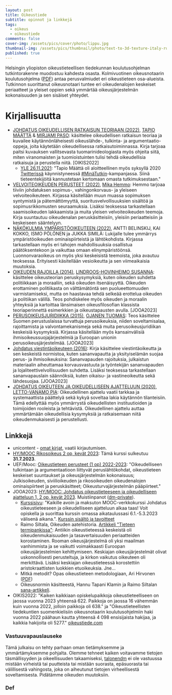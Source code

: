 ```yaml
---
layout: post
title: Oikeustiede
subtitle: opinnot ja linkkejä
tags:
  - oikeus
  - oikeustiede
comments: false
cover-img: /assets/pics/cover/photo/lippu.jpg
thumbnail-img: /assets/pics/thumbnail/photo/text-to-3d-texture-italy-runway-ml.jpg
published: true
---
```


Helsingin yliopiston oikeustieteellisen tiedekunnan koulutusohjelman tutkintorakenne muodostuu kahdesta osasta. Kolmivuotinen oikeusnotaarin koulutusohjelma ([PDF](https://www.helsinki.fi/assets/drupal/s3fs-public/migrated-degree-programme-group-pages/files/196221-valittu_on-rakenne_2020-2023.pdf)) antaa perusvalmiudet eri oikeustieteen osa-alueista. Tutkinnon suorittanut oikeusnotaari tuntee eri oikeudenalojen keskeiset periaatteet ja yleiset oppien sekä ymmärtää oikeusjärjestelmän kokonaisuuden ja sen sisäiset yhteydet.

# Kirjallisuutta


- [JOHDATUS OIKEUDELLISEN RATKAISUN TEORIAAN (2022)](https://www.unicontent.fi/tuote/johdatus_oikeudellisen_ratkaisun_teoriaan/), [TAPIO MÄÄTTÄ](https://yle.fi/a/3-12203524) & [MIRJAMI PASO](https://asianajajaliitto.fi/2017/01/hovioikeudenneuvos-mirjami-paso-ita-suomen-yliopiston-professor-of-practice-tehtavaan/): käsittelee oikeudellisen ratkaisun teoriaa ja kuvailee käytännönläheisesti oikeuslähde-, tulkinta- ja argumentaatio-oppeja, joita käytetään oikeudellisessa ratkaisutoiminnassa. Kirja tarjoaa paitsi kuvauksen vallitsevasta tuomarinideologiasta myös ohjeita siitä, miten viranomaisten ja tuomioistuinten tulisi tehdä oikeudellisia ratkaisuja ja perustella niitä. [OIKIS2022]
  - [YLE 26.11.2021](https://yle.fi/a/3-12203524): "Tapio Määttä oli aloitteellinen myös syksyllä 2020 [Twitterissä](https://twitter.com/tapiomaatta) käynnistyneessä [#MinäTutkin](https://twitter.com/hashtag/Min%C3%A4Tutkin?src=hashtag_click&f=live)-kampanjassa. Siinä tieteentekijöitä kannustetaan kertomaan omasta tutkimuksestaan."
- [VELVOITEOIKEUDEN PERUSTEET (2022)](https://www.unicontent.fi/tuote/velvoiteoikeuden_perusteet/), [Mika Hemmo](https://researchportal.helsinki.fi/fi/persons/mika-hemmo): Hemmo tarjoaa tiiviin johdatuksen sopimus-, vahingonkorvaus- ja yleiseen velvoiteoikeuteen. Kirjassa käsitellään muun muassa sopimuksen syntymistä ja pätemättömyyttä, suoritusvelvollisuuksien sisältöä ja sopimusrikkomusten seuraamuksia. Lisäksi teoksessa tarkastellaan saamisoikeuden lakkaamista ja muita yleisen velvoiteoikeuden teemoja. Kirja suuntautuu oikeudenalan peruskäsitteisiin, yleisiin periaatteisiin ja keskeiseen sääntelyyn.
- [NÄKÖKULMIA YMPÄRISTÖOIKEUTEEN (2022)](https://www.unicontent.fi/tuote/nakokulmia_ymparistooikeuteen/), ANTTI BELINSKIJ, KAI KOKKO, ISMO PÖLÖNEN ja JUKKA SIMILÄ: Lukijalle tulee ymmärrys ympäristöoikeuden ominaispiirteistä ja lähtökohdista. Kirjassa tarkastellaan myös eri tahojen mahdollisuuksia osallistua päätöksentekoon ja vaikuttaa omaan elinympäristöönsä. Luonnonvaraoikeus on myös yksi keskeisistä teemoista, joka avautuu teoksessa. Erityisesti käsitellään vesioikeutta ja sen viimeaikaisia muutoksia.
- [OIKEUDEN RAJOILLA (2014)](https://www.unicontent.fi/tuote/oikeuden-rajoilla-oikeustieteen-valintakoekirja-2014/), [LINDROOS-HOVINHEIMO SUSANNA](https://researchportal.helsinki.fi/fi/persons/susanna-lindroos-hovinheimo): käsittelee oikeusteorian peruskysymyksiä, kuten oikeuden suhdetta politiikkaan ja moraaliin, sekä oikeuden itsenäisyyttä. Oikeuden erottaminen politiikasta on välttämätöntä sen puolueettomuuden varmistamiseksi, mutta on haastavaa tehdä selkeää erottelua oikeuden ja politiikan välillä. Teos pohdiskelee myös oikeuden ja moraalin yhteyksiä ja kartoittaa länsimaisen oikeusfilosofian klassista teoriaperinnettä esimerkkien ja oikeustapausten avulla. [JOOA2023]
- [PERUSOIKEUSJURIDIIKKA (2015)](https://www.unicontent.fi/tuote/perusoikeusjuridiikka/), [OJANEN TUOMAS](https://www.helsinki.fi/fi/tutustu-meihin/ihmiset/henkilohaku/tuomas-ojanen-9010012): Teos käsittelee Suomen perustuslaissa turvattuja perusoikeuksia, niiden soveltamisalaa, rajoittamista ja valvontamekanismeja sekä muita perusoikeusjuridiikan keskeisiä kysymyksiä. Kirjassa käsitellään myös kansainvälisiä ihmisoikeussuojajärjestelmiä ja Euroopan unionin perusoikeusjärjestelmää. [JOOA2023]
- [Johdatus viestintäoikeuteen (2016)](https://eduskunnankirjasto.finna.fi/Record/ekk.994090704006250): Kirja käsittelee viestintäoikeutta ja sen keskeistä normistoa, kuten sananvapautta ja yksityiselämän suojaa perus- ja ihmisoikeuksina: Sananvapauden rajoituksia, julkaistun materiaalin aiheuttamaa korvausvastuuta ja työntekijän sananvapauden ja lojaliteettivelvollisuuden suhdetta. Lisäksi teoksessa tarkastellaan sananvapauslain säännöksiä, kuten oikaisu- ja vastineoikeutta sekä lähdesuojaa. [JOOA2023]
- [JOHDATUS OIKEUTEEN JA OIKEUDELLISEEN AJATTELUUN (2020)](https://www.unicontent.fi/tuote/johdatus-oikeuteen-ja-oikeudelliseen-ajatteluun/), [LETTO-VANAMO PIA](https://researchportal.helsinki.fi/en/persons/pia-letto-vanamo): Oikeudellinen ajattelu vaatii tarkkaa ja systemaattista päättelyä sekä kykyä soveltaa lakia käytännön tilanteisiin. Tämä edellyttää myös ymmärrystä oikeudellisten instituutioiden ja toimijoiden rooleista ja tehtävistä. Oikeudellinen ajattelu auttaa ymmärtämään oikeudellisia kysymyksiä ja ratkaisemaan niitä oikeudenmukaisesti ja perustellusti.

## Linkkejä

- unicontent - [omat kirjat](https://www.unicontent.fi/oma-tili/lataukset/), vaatii kirjautumisen.
- [HY/MOOC Rikosoikeus 2 op, kevät 2023](https://digicampus.fi/course/view.php?id=3900#section-0): Tämä kurssi sulkeutuu  **31.7.2023**. 
- UEF/Mooc: [Oikeustieteen perusteet (1 op) 2022-2023](https://digicampus.fi/course/view.php?id=3618): "Oikeudelliseen tulkintaan ja argumentaatioon liittyvät peruslähtökohdat, oikeustieteen keskeiset suuntaukset ja oikeusjärjestelmän kokonaisuus; Julkisoikeuden, siviilioikeuden ja rikosoikeuden oikeudenalojen ominaispiirteet ja peruskäsitteet;
Oikeusturvajärjestelmän pääpiirteet."
- JOOA2023: [HY/MOOC: Johdatus oikeustieteeseen ja oikeudelliseen ajatteluun 1, 2 op, kevät 2023](https://digicampus.fi/course/view.php?id=3904). Muistiinpanot ([dm-private](https://docs.google.com/document/d/1Xv4mKMPnSGVSMhbQ8kuz3nLTtZbDmeoFbVZVUpyvqOc/edit?usp=sharing)).
  - [Kurssisivu](https://studies.helsinki.fi/opintotarjonta/cur/otm-994417b6-88a5-4b57-910b-cc774d72461e): "Kaikille avoin ja maksuton MOOC-verkkokurssi Johdatus oikeustieteeseen ja oikeudelliseen ajatteluun alkaa taas! Voit opiskella ja suorittaa kurssin omassa aikataulussasi 6.1.-5.3.2023 välisenä aikana.". [Kurssin sisältö ja tavoitteet](https://digicampus.fi/mod/page/view.php?id=204308)  
  - Raimo Siltala, Oikeuden aatehistoria. [Artikkeli "Tieteen termipankissa"](https://tieteentermipankki.fi/wiki/Oikeustiede:oikeuden_aatehistoria/laajempi_kuvaus): Antiikin oikeustieteessä keskeistä oli oikeudenmukaisuuden ja tasavertaisuuden periaatteiden korostaminen. Rooman oikeusjärjestelmä oli yksi maailman vanhimmista ja se vaikutti voimakkaasti Euroopan oikeusjärjestelmien kehittymiseen. Keskiajan oikeusjärjestelmät olivat uskonnollisesti perusteltuja, ja kirkon vaikutus oikeuteen oli merkittävä. Lisäksi keskiajan oikeustieteessä korostettiin aristokraattisten luokkien etuoikeuksia. Jne...
  - Mitkä metodit? Opas oikeustieteen metodologiaan, Ari Hirvonen ([PDF](https://helda.helsinki.fi/bitstream/handle/10138/225264/hirvonen_mitka_metodit.pdf?sequence=1&isAllowed=y))
  - Oikeusnormin käsitteestä, Hannu Tapani Klamin ja Raimo Siltalan [sana-artikkeli][def-sana].
- OIKIS2022: "Kaiken kaikkiaan opiskelupaikkoja oikeustieteelliseen on jaossa vuonna 2023 yhteensä 622. Paikkoja on jaossa 16 vähemmän kuin vuonna 2022, jolloin paikkoja oli 638." ja "Oikeustieteellisten tiedekuntien suomenkielisiin oikeusnotaarin koulutusohjelmiin haki vuonna 2022 päähaun kautta yhteensä 4 098 ensisijaista hakijaa, ja kaikkia hakijoita oli 5277." [oikeustiede.com][def-oikeustiede]

### Vastuuvapauslauseke

Tämä julkaisu on tehty parhaan oman tietämyksemme ja ymmärtämyksemme pohjalta. Olemme tehneet kaiken voitavamme tietojen täsmällisyyden ja oikeellisuuden takaamiseksi, [talonendm](https://talonendm.github.io/) ei ole vastuussa mistään virheistä tai puutteista tai mistään suorasta, epäsuorasta tai välillisestä
vahingosta, joka on aiheutunut tietojen virheellisestä soveltamisesta. Pidätämme oikeuden muutoksiin.

### Def

[def-oikeustiede]: https://www.oikeustiede.com/aiheet/oikeustieteellinen-aloituspaikat-ja-hakijamaara/
[def-sana]: https://tieteentermipankki.fi/wiki/Oikeustiede:oikeusnormi/laajempi_kuvaus